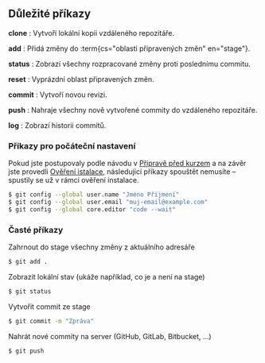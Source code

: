 ## Důležité příkazy

**clone**
: Vytvoří lokální kopii vzdáleného repozitáře.

**add**
: Přidá změny do :term{cs="oblasti připravených změn" en="stage"}.

**status**
: Zobrazí všechny rozpracované změny proti poslednímu commitu.

**reset**
: Vyprázdní oblast připravených změn.

**commit**
: Vytvoří novou revizi.

**push**
: Nahraje všechny nově vytvořené commity do vzdáleného repozitáře.

**log**
: Zobrazí historii commitů.

### Příkazy pro počáteční nastavení

Pokud jste postupovaly podle návodu v [Přípravě před kurzem](https://kodim.cz/kurzy/daweb/#priprava) a na závěr jste provedli [Ověření istalace](https://kodim.cz/kurzy/daweb/priprava/instalace-nastroju/overeni), následující příkazy spouštět nemusíte – spustily se už v rámci ověření instalace.

```sh
$ git config --global user.name "Jméno Příjmení"
$ git config --global user.email "muj-email@example.com"
$ git config --global core.editor "code --wait"
```

### Časté příkazy

Zahrnout do stage všechny změny z aktuálního adresáře

```sh
$ git add .
```

Zobrazit lokální stav (ukáže například, co je a není na stage)

```sh
$ git status
```

Vytvořit commit ze stage

```sh
$ git commit -m "Zpráva"
```

Nahrát nové commity na server (GitHub, GitLab, Bitbucket, …)

```sh
$ git push
```
